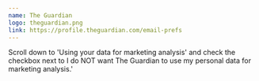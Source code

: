 ```yaml
---
name: The Guardian
logo: theguardian.png
link: https://profile.theguardian.com/email-prefs
---
```

Scroll down to 'Using your data for marketing analysis' and check the checkbox next to I do NOT want The Guardian to use my personal data for marketing analysis.'